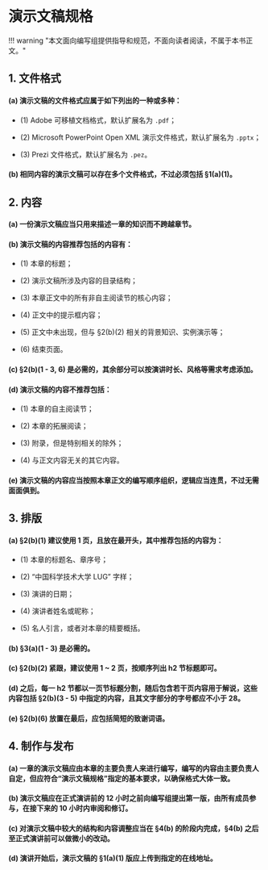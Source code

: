 # 演示文稿规格

!!! warning "本文面向编写组提供指导和规范，不面向读者阅读，不属于本书正文。"

## 1. 文件格式

#### (a) 演示文稿的文件格式应属于如下列出的一种或多种：

- (1) Adobe 可移植文档格式，默认扩展名为 `.pdf`；

- (2) Microsoft PowerPoint Open XML 演示文件格式，默认扩展名为 `.pptx`；

- (3) Prezi 文件格式，默认扩展名为 `.pez`。

#### (b) 相同内容的演示文稿可以存在多个文件格式，不过必须包括 §1(a)(1)。

## 2. 内容

#### (a) 一份演示文稿应当只用来描述一章的知识而不跨越章节。

#### (b) 演示文稿的内容推荐包括的内容有：

- (1) 本章的标题；

- (2) 演示文稿所涉及内容的目录结构；

- (3) 本章正文中的所有非自主阅读节的核心内容；

- (4) 正文中的提示框内容；

- (5) 正文中未出现，但与 §2(b)(2) 相关的背景知识、实例演示等；

- (6) 结束页面。

#### (c) §2(b)(1 - 3, 6) 是必需的，其余部分可以按演讲时长、风格等需求考虑添加。

#### (d) 演示文稿的内容不推荐包括：

- (1) 本章的自主阅读节；

- (2) 本章的拓展阅读；

- (3) 附录，但是特别相关的除外；

- (4) 与正文内容无关的其它内容。

#### (e) 演示文稿的内容应当按照本章正文的编写顺序组织，逻辑应当连贯，不过无需面面俱到。

## 3. 排版

#### (a) §2(b)(1) 建议使用 1 页，且放在最开头，其中推荐包括的内容为：

- (1) 本章的标题名、章序号；

- (2) “中国科学技术大学 LUG” 字样；

- (3) 演讲的日期；

- (4) 演讲者姓名或昵称；

- (5) 名人引言，或者对本章的精要概括。

#### (b) §3(a)(1 - 3) 是必需的。

#### (c) §2(b)(2) 紧跟，建议使用 1 ~ 2 页，按顺序列出 h2 节标题即可。

#### (d) 之后，每一 h2 节都以一页节标题分割，随后包含若干页内容用于解说，这些内容包括 §2(b)(3 - 5) 中指定的内容，且其文字部分的字号都应不小于 28。

#### (e) §2(b)(6) 放置在最后，应包括简短的致谢词语。

## 4. 制作与发布

#### (a) 一章的演示文稿应由本章的主要负责人来进行编写，编写的内容由主要负责人自定，但应符合“演示文稿规格”指定的基本要求，以确保格式大体一致。

#### (b) 演示文稿应在正式演讲前的 12 小时之前向编写组提出第一版，由所有成员参与，在接下来的 10 小时内审阅和修订。

#### (c) 对演示文稿中较大的结构和内容调整应当在 §4(b) 的阶段内完成，§4(b) 之后至正式演讲前可以做微小的改动。

#### (d) 演讲开始后，演示文稿的 §1(a)(1) 版应上传到指定的在线地址。
